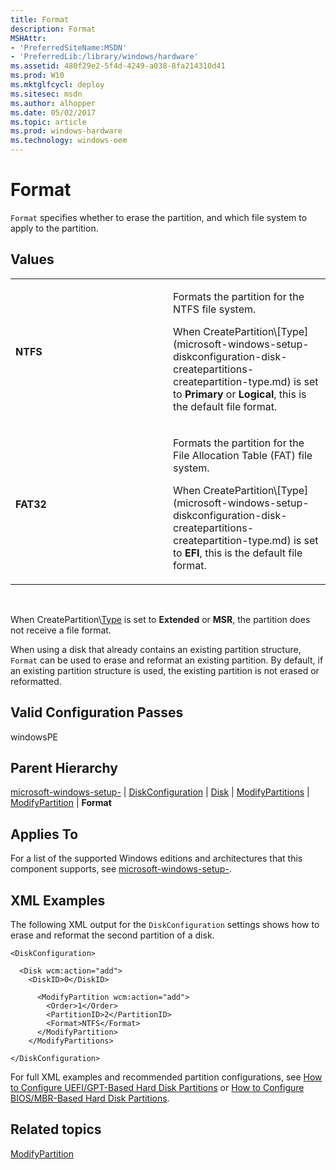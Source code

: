 ```yaml
---
title: Format
description: Format
MSHAttr:
- 'PreferredSiteName:MSDN'
- 'PreferredLib:/library/windows/hardware'
ms.assetid: 480f29e2-5f4d-4249-a038-8fa214310d41
ms.prod: W10
ms.mktglfcycl: deploy
ms.sitesec: msdn
ms.author: alhopper
ms.date: 05/02/2017
ms.topic: article
ms.prod: windows-hardware
ms.technology: windows-oem
---
```


# Format


`Format` specifies whether to erase the partition, and which file system to apply to the partition.

## Values


<table>
<colgroup>
<col width="50%" />
<col width="50%" />
</colgroup>
<tbody>
<tr class="odd">
<td><p><strong>NTFS</strong></p></td>
<td><p>Formats the partition for the NTFS file system.</p>
<p>When CreatePartition\[Type](microsoft-windows-setup-diskconfiguration-disk-createpartitions-createpartition-type.md) is set to <strong>Primary</strong> or <strong>Logical</strong>, this is the default file format.</p></td>
</tr>
<tr class="even">
<td><p><strong>FAT32</strong></p></td>
<td><p>Formats the partition for the File Allocation Table (FAT) file system.</p>
<p>When CreatePartition\[Type](microsoft-windows-setup-diskconfiguration-disk-createpartitions-createpartition-type.md) is set to <strong>EFI</strong>, this is the default file format.</p></td>
</tr>
</tbody>
</table>

 

When CreatePartition\\[Type](microsoft-windows-setup-diskconfiguration-disk-createpartitions-createpartition-type.md) is set to **Extended** or **MSR**, the partition does not receive a file format.

When using a disk that already contains an existing partition structure, `Format` can be used to erase and reformat an existing partition. By default, if an existing partition structure is used, the existing partition is not erased or reformatted.

## Valid Configuration Passes


windowsPE

## Parent Hierarchy


[microsoft-windows-setup-](microsoft-windows-setup.md) | [DiskConfiguration](microsoft-windows-setup-diskconfiguration.md) | [Disk](microsoft-windows-setup-diskconfiguration-disk.md) | [ModifyPartitions](microsoft-windows-setup-diskconfiguration-disk-modifypartitions.md) | [ModifyPartition](microsoft-windows-setup-diskconfiguration-disk-modifypartitions-modifypartition.md) | **Format**

## Applies To


For a list of the supported Windows editions and architectures that this component supports, see [microsoft-windows-setup-](microsoft-windows-setup.md).

## XML Examples


The following XML output for the `DiskConfiguration` settings shows how to erase and reformat the second partition of a disk.

``` syntax
<DiskConfiguration>

  <Disk wcm:action="add">
    <DiskID>0</DiskID> 

      <ModifyPartition wcm:action="add">
        <Order>1</Order> 
        <PartitionID>2</PartitionID> 
        <Format>NTFS</Format> 
      </ModifyPartition>
    </ModifyPartitions>

</DiskConfiguration>
```

For full XML examples and recommended partition configurations, see [How to Configure UEFI/GPT-Based Hard Disk Partitions](http://go.microsoft.com/fwlink/?LinkId=214261) or [How to Configure BIOS/MBR-Based Hard Disk Partitions](http://go.microsoft.com/fwlink/?LinkId=214260).

## Related topics


[ModifyPartition](microsoft-windows-setup-diskconfiguration-disk-modifypartitions-modifypartition.md)

 

 







